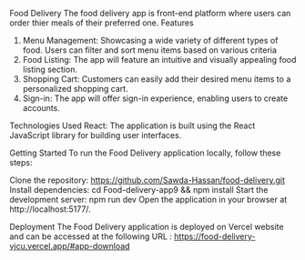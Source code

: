 Food Delivery
The food delivery app is front-end platform where  users can order thier meals of their preferred one.
Features
1.	Menu Management:
    Showcasing a wide variety of different types of food. Users can filter and sort menu items based on various criteria
2.	Food Listing: The app will feature an intuitive and visually appealing food listing section.
3.	Shopping Cart: Customers can easily add their desired menu items to a personalized shopping cart.
4.	Sign-in: The app will offer  sign-in  experience, enabling users to create accounts.

Technologies Used
React: The application is built using the React JavaScript library for building user interfaces.

Getting Started
To run the Food Delivery application locally, follow these steps:

Clone the repository: https://github.com/Sawda-Hassan/food-delivery.git
Install dependencies: cd Food-delivery-app9 && npm install
Start the development server: npm run dev
Open the application in your browser at http://localhost:5177/.


Deployment
The Food Delivery application is deployed on Vercel website and can be accessed at the following URL :
https://food-delivery-vjcu.vercel.app/#app-download
